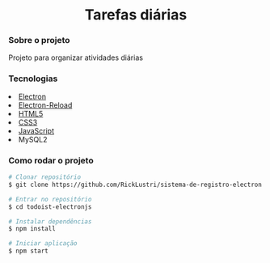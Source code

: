 <h1 align="center"> Tarefas diárias</h1>

<h3>Sobre o projeto</h3>
<p>Projeto para organizar atividades diárias</p>

<h3>Tecnologias</h3>

<li>
  <a href="https://www.electronjs.org/" >Electron</a>
</li>
<li>
  <a href="https://www.npmjs.com/package/electron-reload">Electron-Reload</a>
</li>
<li>
  <a href="https://developer.mozilla.org/pt-BR/docs/Web/HTML">HTML5</a>
</li>
<li>
  <a href="https://developer.mozilla.org/pt-BR/docs/Web/CSS">CSS3</a>
</li>
<li>
  <a href="https://developer.mozilla.org/pt-BR/docs/Web/JavaScript">JavaScript</a>
</li>
<li>
  <a>MySQL2</a>
</li>

<h3>Como rodar o projeto</h3>

```bash
# Clonar repositório
$ git clone https://github.com/RickLustri/sistema-de-registro-electron.git

# Entrar no repositório
$ cd todoist-electronjs

# Instalar dependências
$ npm install

# Iniciar aplicação
$ npm start

```
